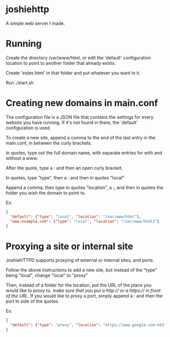 # joshiehttp
A simple web server I made.

# Running
Create the directory /var/www/html, or edit the 'default' configuration location to point to another folder that already exists.

Create 'index.html' in that folder and put whatever you want in it.

Run ./start.sh

# Creating new domains in main.conf
The configuration file is a JSON file that contains the settings for every website you have running. If it's not found in there, the 'default' configuration is used.

To create a new site, append a comma to the end of the last entry in the main.conf, in between the curly brackets.

In quotes, type out the full domain name, with separate entries for with and without a www.

After the quote, type a : and then an open curly bracket.

In quotes, type "type", then a : and then in quotes "local"

Append a comma, then type in quotes "location", a :, and then in quotes the folder you wish the domain to point to.

Ex:

```JSON
{
  "default": {"type": "local", "location": "/var/www/html"},
  "www.example.com": {"type": "local", "location": "/var/www/html2"}
}
```

# Proxying a site or internal site
JoshieHTTPD supports proxying of external or internal sites, and ports.

Follow the above instructions to add a new site, but instead of the "type" being "local", change "local" to "proxy"

Then, instead of a folder for the location, put the URL of the place you would like to proxy to. _make sure that you put a http:// or a https:// in front of the URL_. If you would like to proxy a port, simply append a : and then the port in side of the quotes.

Ex:

```JSON
{
  "default": {"type": "proxy", "location": "https://www.google.com:443"}
}
```
